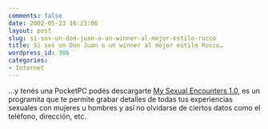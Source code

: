 ```yaml
---
comments: false
date: 2002-05-23 16:23:06
layout: post
slug: si-sos-un-don-juan-o-un-winner-al-mejor-estilo-rocco
title: Si sos un Don Juan o un winner al mejor estilo Rocco…
wordpress_id: 386
categories:
- Internet
---
```


…y tenés una PocketPC podés descargarte [My Sexual Encounters 1.0](http://www.pocketgear.com/software_detail.asp?id=1985), es un programita que te permite grabar detalles de todas tus experiencias sexuales con mujeres u hombres y así no olvidarse de ciertos datos como el teléfono, dirección, etc.




 
